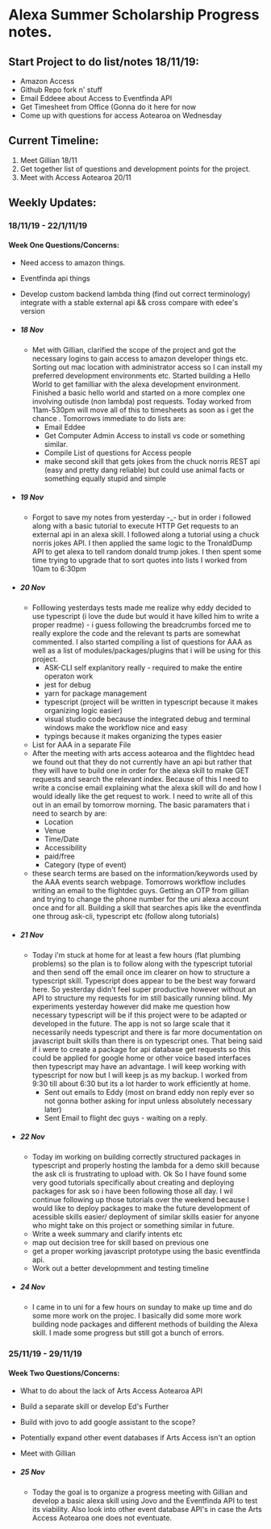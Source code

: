 
# Alexa Summer Scholarship Progress notes.

## Start Project to do list/notes 18/11/19:

* Amazon Access
* Github Repo fork n' stuff
* Email Eddeee about Access to Eventfinda API
* Get Timesheet from Office (Gonna do it here for now
* Come up with questions for access Aotearoa on Wednesday


## Current Timeline:

1. Meet Gillian 18/11
2. Get together list of questions and development points for the project.
3. Meet with Access Aotearoa 20/11

## Weekly Updates:
### 18/11/19 - 22/1/11/19
#### Week One Questions/Concerns:
* Need access to amazon things.
* Eventfinda api things
* Develop custom backend lambda thing (find out correct terminology) integrate with a stable external api && cross compare with edee's version
* ##### 18 Nov
	* Met with Gillian, clarified the scope of the project and got the necessary logins to gain access to amazon developer things etc. Sorting out mac location with administrator access so I can install my preferred development environments etc. Started building a Hello World to get familliar with the alexa development environment. Finished a basic hello world and started on a more complex one involving outisde (non lambda) post requests. Today worked from 11am-530pm will move all of this to timesheets as soon as i get the chance . Tomorrows immediate to do lists are:
		* Email Eddee
		* Get Computer Admin Access to install vs code or something similar.
		* Compile List of questions for Access people
		* make second skill that gets jokes from the chuck norris REST api (easy and pretty dang reliable) but could use animal facts or something equally stupid and simple

* ##### 19 Nov
	* Forgot to save my notes from yesterday -_- but in order i followed along with a basic tutorial to execute HTTP Get requests to an external api in an alexa skill. I followed along a tutorial using a chuck norris jokes API. I then applied the same logic to the TronaldDump API to get alexa to tell random donald trump jokes. I then spent some time trying to upgrade that to sort quotes into lists I worked from 10am to 6:30pm
  
*  ##### 20 Nov
    * Folllowing yesterdays tests made me realize why eddy decided to use typescript (i love the dude but would it have killed him to write a proper readme) - i guess following the breadcrumbs forced me to really explore the code and the relevant ts parts are somewhat commented. I also started compiling a list of questions for AAA as well as a list of modules/packages/plugins that i will be using for this project. 
    	* ASK-CLI self explanitory really - required to make the entire operaton work
    	* jest for debug
    	* yarn for package management
    	* typescript (project will be written in typescript because it makes organizing logic easier)
    	* visual studio code because the integrated debug and terminal windows make the workflow nice and easy
    	* typings because it makes organizing the types easier
   	* List for AAA in a separate File
	* After the meeting with arts access aotearoa and the flightdec head we found out that they do not currently have an api but rather that they will have to build one in order for the alexa skill to make GET requests and search the relevant index. Because of this I need to write a concise email explaining what the alexa skill will do and how I would ideally like the get request to work. I need to write all of this out in an email by tomorrow morning. The basic paramaters that i need to search by are:
		* Location
		* Venue
		* Time/Date
		* Accessibility
		* paid/free
		* Category (type of event)
	* these search terms are based on the information/keywords used by the AAA events search webpage. Tomorrows workflow includes writing an email to the flightdec guys. Getting an OTP from gillian and trying to change the phone number for the uni alexa account once and for all. Building a skill that searches apis like the eventfinda one throug ask-cli, typescript etc (follow along tutorials)
* ##### 21 Nov
	* Today i'm stuck at home for at least a few hours (flat plumbing problems) so the plan is to follow along with the typescript tutorial and then send off the email once im clearer on how to structure a typescript skill. Typescript does appear to be the best way forward here. So yesterday didn't feel super productive however without an API to structure my requests for im still basically running blind. My experiments yesterday however did make me question how necessary typescript will be if this project were to be adapted or developed in the future. The app is not so large scale that it necessarily needs typescript and there is far more documentation on javascript built skills than there is on typescript ones. That being said if i were to create a package for api database get requests so this could be applied for google home or other voice based interfaces then typescript may have an advantage. I will keep working with typescript for now but I will keep js as my backup. I worked from 9:30 till about 6:30 but its a lot harder to work efficiently at home.
      * Sent out emails to Eddy (most on brand eddy non reply ever so not gonna bother asking for input unless absolutely necessary later)
      * Sent Email to flight dec guys - waiting on a reply.
*  ##### 22 Nov
   *  Today im working on building correctly structured packages in typescript and properly hosting the lambda for a demo skill because the ask cli is frustrating to upload with. Ok So I have found some very good tutorials specifically about creating and deploying packages for ask so i have been following those all day. I wil continue following up those tutorials over the weekend because I would like to deploy packages to make the future development of acessible skills easier/ deployment of similar skills easier for anyone who might take on this project or something similar in future.
   *  Write a week summary and clarify intents etc
   *  map out decision tree for skill based on previous one
   *  get a proper working javascript prototype using the basic eventfinda api. 
   *  Work out a better developmment and testing timeline
* ##### 24 Nov
    * I came in to uni for a few hours on sunday to make up time and do some more work on the projec. I basically did some more work building node packages and different methods of building the Alexa skill. I made some progress but still got a bunch of errors. 

### 25/11/19 - 29/11/19
#### Week Two Questions/Concerns:
* What to do about the lack of Arts Access Aotearoa API
* Build a separate skill or develop Ed's Further
* Build with jovo to add google assistant to the scope?
* Potentially expand other event databases if Arts Access isn't an option
* Meet with Gillian
  
* ##### 25 Nov
  * Today the goal is to organize a progress meeting with Gillian and develop a basic alexa skill using Jovo and the Eventfinda API to test its viability. Also look into other event database API's in case the Arts Access Aotearoa one does not eventuate.
